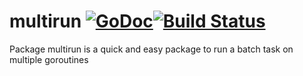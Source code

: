 # multirun [![GoDoc](https://godoc.org/github.com/jadr2ddude/multirun?status.svg)](https://godoc.org/github.com/jadr2ddude/multirun)[![Build Status](https://travis-ci.org/jadr2ddude/multirun.svg?branch=master)](https://travis-ci.org/jadr2ddude/multirun)
Package multirun is a quick and easy package to run a batch task on multiple goroutines
